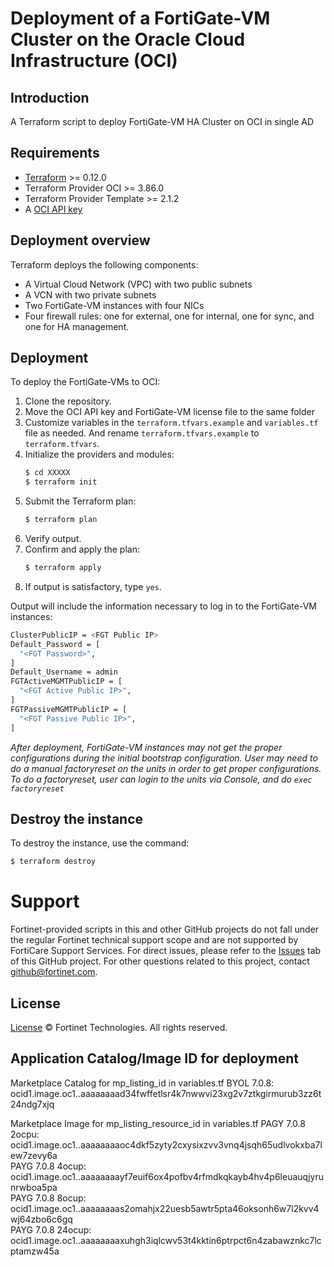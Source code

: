# Deployment of a FortiGate-VM Cluster on the Oracle Cloud Infrastructure (OCI)
## Introduction
A Terraform script to deploy FortiGate-VM HA Cluster on OCI in single AD

## Requirements
* [Terraform](https://learn.hashicorp.com/terraform/getting-started/install.html) >= 0.12.0
* Terraform Provider OCI >= 3.86.0
* Terraform Provider Template >= 2.1.2
* A [OCI API key](https://docs.cloud.oracle.com/en-us/iaas/Content/API/Concepts/apisigningkey.htm)

## Deployment overview
Terraform deploys the following components:
   - A Virtual Cloud Network (VPC) with two public subnets
   - A VCN with two private subnets
   - Two FortiGate-VM instances with four NICs
   - Four firewall rules: one for external, one for internal, one for sync, and one for HA management.

## Deployment
To deploy the FortiGate-VMs to OCI:
1. Clone the repository.
2. Move the OCI API key and FortiGate-VM license file to the same folder
3. Customize variables in the `terraform.tfvars.example` and `variables.tf` file as needed.  And rename `terraform.tfvars.example` to `terraform.tfvars`.
4. Initialize the providers and modules:
   ```sh
   $ cd XXXXX
   $ terraform init
    ```
5. Submit the Terraform plan:
   ```sh
   $ terraform plan
   ```
6. Verify output.
7. Confirm and apply the plan:
   ```sh
   $ terraform apply
   ```
8. If output is satisfactory, type `yes`.

Output will include the information necessary to log in to the FortiGate-VM instances:
```sh
ClusterPublicIP = <FGT Public IP>
Default_Password = [
  "<FGT Password>",
]
Default_Username = admin
FGTActiveMGMTPublicIP = [
  "<FGT Active Public IP>",
]
FGTPassiveMGMTPublicIP = [
  "<FGT Passive Public IP>",
]
```
*After deployment, FortiGate-VM instances may not get the proper configurations during the initial bootstrap configuration. 
User may need to do a manual factoryreset on the units in order to get proper configurations.  To do a factoryreset, user can
login to the units via Console, and do `exec factoryreset`*

## Destroy the instance
To destroy the instance, use the command:
```sh
$ terraform destroy
```

# Support
Fortinet-provided scripts in this and other GitHub projects do not fall under the regular Fortinet technical support scope and are not supported by FortiCare Support Services.
For direct issues, please refer to the [Issues](https://github.com/fortinet/fortigate-terraform-deploy/issues) tab of this GitHub project.
For other questions related to this project, contact [github@fortinet.com](mailto:github@fortinet.com).

## License
[License](https://github.com/fortinet/fortigate-terraform-deploy/blob/master/LICENSE) © Fortinet Technologies. All rights reserved.

## Application Catalog/Image ID for deployment
Marketplace Catalog for mp_listing_id in variables.tf
BYOL 7.0.8: ocid1.image.oc1..aaaaaaaad34fwffetlsr4k7nwwvi23xg2v7ztkgirmurub3zz6t24ndg7xjq 

Marketplace Image for mp_listing_resource_id in variables.tf
PAGY 7.0.8 2ocpu: ocid1.image.oc1..aaaaaaaaoc4dkf5zyty2cxysixzvv3vnq4jsqh65udlvokxba7lew7zevy6a  
PAYG 7.0.8 4ocup: ocid1.image.oc1..aaaaaaaayf7euif6ox4pofbv4rfmdkqkayb4hv4p6leuauqjyrunrwboa5pa  
PAYG 7.0.8 8ocup: ocid1.image.oc1..aaaaaaaas2omahjx22uesb5awtr5pta46oksonh6w7l2kvv4wj64zbo6c6gq  
PAYG 7.0.8 24ocup:  ocid1.image.oc1..aaaaaaaaxuhgh3iqlcwv53t4kktin6ptrpct6n4zabawznkc7lcptamzw45a
